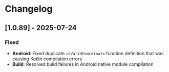 # Changelog

## [1.0.89] - 2025-07-24

### Fixed
- **Android**: Fixed duplicate `isValidCoordinate` function definition that was causing Kotlin compilation errors
- **Build**: Resolved build failures in Android native module compilation 